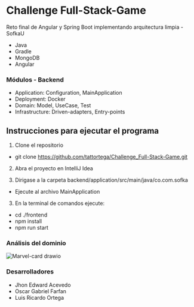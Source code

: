 # Challenge Full-Stack-Game
Reto final de Angular y Spring Boot implementando 
arquitectura limpia - SofkaU

* Java
* Gradle
* MongoDB
* Angular


### Módulos - Backend
* Application: Configuration, MainApplication
* Deployment: Docker
* Domain: Model, UseCase, Test
* Infrastructure: Driven-adapters, Entry-points

## Instrucciones para ejecutar el programa
1. Clone el repositorio
+ git clone https://github.com/tattortega/Challenge_Full-Stack-Game.git

2. Abra el proyecto en IntelliJ Idea


4. Dirigase a la carpeta backend/application/src/main/java/co.com.sofka
+ Ejecute al archivo MainApplication

3. En la terminal de comandos ejecute:
+ cd ./frontend
+ npm install
+ npm run start


### Análisis del dominio
![Marvel-card drawio](https://user-images.githubusercontent.com/83563182/181037765-adde982b-7dcb-430f-90f5-6f5e7e858ddd.png)


### Desarrolladores
+ Jhon Edward Acevedo
+ Oscar Gabriel Farfan
+ Luis Ricardo Ortega



